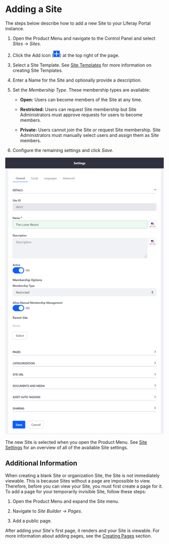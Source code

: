 # Adding a Site

The steps below describe how to add a new Site to your Liferay Portal instance. 

1.  Open the Product Menu and navigate to the Control Panel and select *Sites* &rarr; *Sites*.

2.  Click the Add icon (![Add Site](../../../images/icon-add.png)) at the top right of the page.
     
3.  Select a Site Template. See [Site Templates](https://github.com/liferay/liferay-learn/tree/master/docs/dxp/7.2.x/en/site-building/01-building-sites/02-building-sites-with-site-templates.markdown) for more information on creating Site Templates.

4.  Enter a Name for the Site and optionally provide a description.

5.  Set the *Membership Type*. These membership types are available:

    - **Open:** Users can become members of the Site at any time.

    - **Restricted:** Users can request Site membership but Site Administrators must approve requests for users to become members.

    - **Private:** Users cannot join the Site or request Site membership. Site Administrators must manually select users and assign them as Site members.

6.  Configure the remaining settings and click *Save*.

![The General section provides the basic information for your Site.](./images/building-sites-general-form.png)

The new Site is selected when you open the Product Menu. See [Site Settings](TODO) for an overview of all of the available Site settings.

## Additional Information

When creating a blank Site or organization Site, the Site is not immediately viewable. This is because Sites without a page are impossible to view. Therefore, before you can view your Site, you must first create a page for it. To add a page for your temporarily invisible Site, follow these steps:

1.  Open the Product Menu and expand the Site menu.

2.  Navigate to *Site Builder* &rarr; *Pages*.

3.  Add a public page.

After adding your Site's first page, it renders and your Site is viewable. For more information about adding pages, see the [Creating Pages](TODO) section.